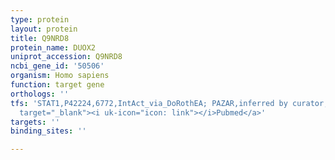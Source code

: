 ```yaml
---
type: protein
layout: protein
title: Q9NRD8
protein_name: DUOX2
uniprot_accession: Q9NRD8
ncbi_gene_id: '50506'
organism: Homo sapiens
function: target gene
orthologs: ''
tfs: 'STAT1,P42224,6772,IntAct_via_DoRothEA; PAZAR,inferred by curator,&ensp;<a href="https://www.ncbi.nlm.nih.gov/pubmed/?term=21321110%5Buid%5D+OR+24234451%5Buid%5D+OR+31340985%5Buid%5D+OR+18971253%5Buid%5D"
  target="_blank"><i uk-icon="icon: link"></i>Pubmed</a>'
targets: ''
binding_sites: ''

---
```

